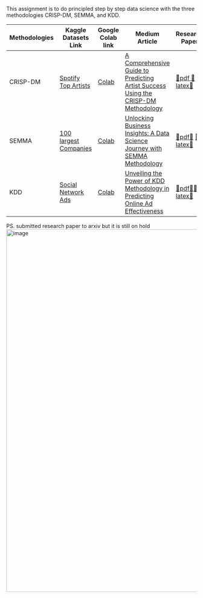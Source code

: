 This assignment is to do principled step by step data science with the three methodologies CRISP-DM, SEMMA, and KDD.

| Methodologies | Kaggle Datasets Link | Google Colab link | Medium Article | Research Paper | Github subfolders | 
| ------------- | ------------------- | ----------------- | -------------- | -------------- | ----------- |
| CRISP-DM      | [Spotify Top Artists](https://www.kaggle.com/datasets/meeratif/spotify-top-artists-by-monthly-listeners)       |[Colab](https://colab.research.google.com/drive/1HCQDv_JDqtmO4hT2N5cm2X87Wb5KEd_F?usp=sharing)                   |[A Comprehensive Guide to Predicting Artist Success Using the CRISP-DM Methodology](https://medium.com/@venkatesh1226m/a-comprehensive-guide-to-predicting-artist-success-using-the-crisp-dm-methodology-68dab90f18f5) |[📑pdf 📑](https://github.com/venkatesh1226/CMPE255-DataMining/blob/main/Assignment%203/CRISP_DM/Crisp_DM_pdf.pdf)  [📎latex📎](https://github.com/venkatesh1226/CMPE255-DataMining/blob/main/Assignment%203/CRISP_DM/crisp_dm_latex.tex) |[CRISP-DM Github](https://github.com/venkatesh1226/CMPE255-DataMining/tree/main/Assignment%203/CRISP_DM) |
| SEMMA         | [100 largest Companies ](https://www.kaggle.com/datasets/omikumarmakadia2121/100-largest-companies)        | [Colab](https://colab.research.google.com/drive/1Gi-SZMP9oDpdds7w35qx2rg060OwogPs?usp=sharing)| [Unlocking Business Insights: A Data Science Journey with SEMMA Methodology](https://medium.com/@venkatesh1226m/unlocking-business-insights-a-data-science-journey-with-semma-methodology-4d3d58a87a56) |[📑pdf📑](https://github.com/venkatesh1226/CMPE255-DataMining/blob/main/Assignment%203/SEMMA/SEMMA_pdf.pdf) [📎latex📎](https://github.com/venkatesh1226/CMPE255-DataMining/blob/main/Assignment%203/SEMMA/Semma_dm_latex.tex) | [SEMMA Github](https://github.com/venkatesh1226/CMPE255-DataMining/tree/main/Assignment%203/SEMMA)|
| KDD           | [Social Network Ads](https://www.kaggle.com/datasets/nani123456789/social-network-ads)| [Colab](https://colab.research.google.com/drive/1Cu0VpMFwuU0Wgc1BWtWaHTPCIidyh-fK?usp=sharing) | [Unveiling the Power of KDD Methodology in Predicting Online Ad Effectiveness](https://medium.com/@venkatesh1226m/unveiling-the-power-of-kdd-methodology-in-predicting-online-ad-effectiveness-3b3d07f19225)|[📑pdf📑](https://github.com/venkatesh1226/CMPE255-DataMining/blob/main/Assignment%203/KDD/KDD_pdf.pdf)[📎latex📎](https://github.com/venkatesh1226/CMPE255-DataMining/blob/main/Assignment%203/KDD/kdd_dm_latex.tex) |[KDD Github](https://github.com/venkatesh1226/CMPE255-DataMining/tree/main/Assignment%203/KDD) |



PS. submitted research paper to arxiv but it is still on hold
<img width="960" alt="image" src="https://github.com/venkatesh1226/CMPE255-DataMining/assets/51997864/b974f448-0d11-46b4-b423-47f955889f5e">

